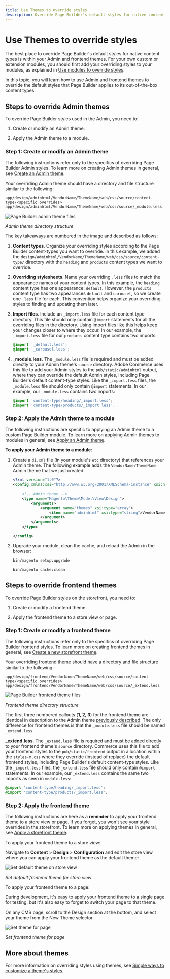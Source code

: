 ```yaml
---
title: Use Themes to override styles
description: Override Page Builder's default styles for native content tusing the Admin and frontend themes.
---
```


# Use Themes to override styles

The best place to override Page Builder's default styles for native content types is within your Admin and frontend themes. For your own custom or extension modules, you should first add your overriding styles to your modules, as explained in [Use modules to override styles](use-modules-to-override-styles.md).

In this topic, you will learn how to use Admin and frontend themes to override the default styles that Page Builder applies to its out-of-the-box content types.

## Steps to override Admin themes

To override Page Builder styles used in the Admin, you need to:

1. Create or modify an Admin theme.

1. Apply the Admin theme to a module.

### Step 1: Create or modify an Admin theme

The following instructions refer only to the specifics of overriding Page Builder Admin styles. To learn more on creating Admin themes in general, see [Create an Admin theme](../../guide/themes/create-admin.md).

Your overriding Admin theme should have a directory and file structure similar to the following:

```terminal
app/design/adminhtml/VendorName/ThemeName/web/css/source/content-type/<specific overrides>
app/design/adminhtml/VendorName/ThemeName/web/css/source/_module.less
```

![Page Builder admin theme files](../../_images/page-builder/pagebuilder-admin-theme-files.svg)

*Admin theme directory structure*

The key takeaways are numbered in the image and described as follows:

1. **Content types**. Organize your overriding styles according to the Page Builder content-types you want to override. In this example, we added the `design/adminhtml/VendorName/ThemeName/web/css/source/content-type/` directory with the `heading` and `products` content types we want to override.

1. **Overriding stylesheets**. Name your overriding `.less` files to match the appearance names of your content types. In this example, the `heading` content type has one appearance: `default`. However, the `products` content type has two appearances `default` and `carousel`, so we create one `.less` file for each. This convention helps organize your overriding styles to finding and updating them later.

1. **Import files**. Include an `_import.less` file for each content type directory. This file should only contain `@import` statements for all the overriding files in the directory. Using import files like this helps keep your changes closer to where they occur. In our example, the `_import.less` file for our `products` content type contains two imports:

    ```scss
    @import '_default.less';
    @import '_carousel.less';
    ```

1. **_module.less**. The `_module.less` file is required and must be added directly to your Admin theme's `source` directory. Adobe Commerce uses this file to add your Admin styles to the `pub/static/adminhtml` output, where they can override the default Admin styles, including Page Builder's default content-type styles. Like the `_import.less` files, the `_module.less` file should only contain `@import` statements. In our example, our `_module.less` contains two imports:

    ```scss
    @import 'content-type/heading/_import.less';
    @import 'content-type/products/_import.less';
    ```

### Step 2: Apply the Admin theme to a module

The following instructions are specific to applying an Admin theme to a custom Page Builder module. To learn more on applying Admin themes to modules in general, see [Apply an Admin theme](../../guide/themes/apply-admin.md).

**To apply your Admin theme to a module**:

1. Create a `di.xml` file (in your module's `etc` directory) that references your Admin theme. The following example adds the `VendorName/ThemeName` Admin theme that we just created:

    ```xml
    <?xml version="1.0"?>
    <config xmlns:xsi="http://www.w3.org/2001/XMLSchema-instance" xsi:noNamespaceSchemaLocation="urn:magento:framework:ObjectManager/etc/config.xsd">

        <!-- Admin theme -->
        <type name="Magento\Theme\Model\View\Design">
            <arguments>
                <argument name="themes" xsi:type="array">
                    <item name="adminhtml" xsi:type="string">VendorName/ThemeName</item>
                </argument>
            </arguments>
        </type>

    </config>
    ```

1. Upgrade your module, clean the cache, and reload the Admin in the browser:

    ```bash
    bin/magento setup:upgrade
    ```

    ```bash
    bin/magento cache:clean
    ```

## Steps to override frontend themes

To override Page Builder styles on the storefront, you need to:

1. Create or modify a frontend theme.

1. Apply the frontend theme to a store view or page.

### Step 1: Create or modify a frontend theme

The following instructions refer only to the specifics of overriding Page Builder frontend styles. To learn more on creating frontend themes in general, see [Create a new storefront theme](../../guide/themes/create-storefront.md).

Your overriding frontend theme should have a directory and file structure similar to the following:

```terminal
app/design/frontend/VendorName/ThemeName/web/css/source/content-type/<specific overrides>
app/design/frontend/VendorName/ThemeName/web/css/source/_extend.less
```

![Page Builder frontend theme files](../../_images/page-builder/pagebuilder-frontend-theme-files.svg)

*Frontend theme directory structure*

The first three numbered callouts (**1, 2, 3**) for the frontend theme are identical in description to the Admin theme [previously described](#step-1-create-or-modify-an-admin-theme). The only difference for frontend themes is that the `_module.less` file should be named `_extend.less`.

**_extend.less**. The `_extend.less` file is required and must be added directly to your frontend theme's `source` directory. Commerce uses this file to add your frontend styles to the `pub/static/frontend` output in a location within the `styles-m.css` where they override (instead of replace) the default frontend styles, including Page Builder's default content-type styles. Like the `_import.less` files, the `_extend.less` file should only contain `@import` statements. In our example, our `_extend.less` contains the same two imports as seen in `module.less`:

```scss
@import 'content-type/heading/_import.less';
@import 'content-type/products/_import.less';
```

### Step 2: Apply the frontend theme

The following instructions are here as a **reminder** to apply your frontend theme to a store view or page. If you forget, you won't see your style overrides in the storefront. To learn more on applying themes in general, see [Apply a storefront theme](../../guide/themes/apply-storefront.md).

To apply your frontend theme to a store view:

Navigate to **Content** > **Design** > **Configuration** and edit the store view where you can apply your frontend theme as the default theme:

![Set default theme on store view](../../_images/page-builder/theme-default-setting-admin.svg)

*Set default frontend theme for store view*

To apply your frontend theme to a page:

During development, it's easy to apply your frontend theme to a single page for testing, but it's also easy to forget to switch your page to that theme.

On any CMS page, scroll to the Design section at the bottom, and select your theme from the New Theme selector.

![Set theme for page](../../_images/page-builder/theme-page-setting-admin.svg)

*Set frontend theme for page*

## More about themes

For more information on overriding styles using themes, see [Simple ways to customize a theme's styles](../../guide/css/quickstart/customize-styles.md).
